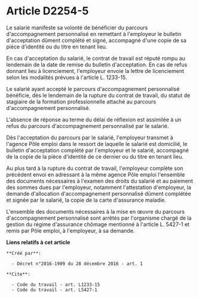 # Article D2254-5

Le salarié manifeste sa volonté de bénéficier du parcours d'accompagnement personnalisé en remettant à l'employeur le
bulletin d'acceptation dûment complété et signé, accompagné d'une copie de sa pièce d'identité ou du titre en tenant lieu. 

En cas d'acceptation du salarié, le contrat de travail est réputé rompu au lendemain de la date de remise du bulletin
d'acceptation. En cas de refus donnant lieu à licenciement, l'employeur envoie la lettre de licenciement selon les modalités
prévues à l'article L. 1233-15. 

Le salarié ayant accepté le parcours d'accompagnement personnalisé bénéficie, dès le lendemain de la rupture du contrat de
travail, du statut de stagiaire de la formation professionnelle attaché au parcours d'accompagnement personnalisé. 

L'absence de réponse au terme du délai de réflexion est assimilée à un refus du parcours d'accompagnement personnalisé par le
salarié. 

Dès l'acceptation du parcours par le salarié, l'employeur transmet à l'agence Pôle emploi dans le ressort de laquelle le
salarié est domicilié, le bulletin d'acceptation complété par l'employeur et le salarié, accompagné de la copie de la pièce
d'identité de ce dernier ou du titre en tenant lieu. 

Au plus tard à la rupture du contrat de travail, l'employeur complète son précédent envoi en adressant à la même agence Pôle
emploi l'ensemble des documents nécessaires à l'examen des droits du salarié et au paiement des sommes dues par l'employeur,
notamment l'attestation d'employeur, la demande d'allocation d'accompagnement personnalisé dûment complétée et signée par le
salarié, la copie de la carte d'assurance maladie. 

L'ensemble des documents nécessaires à la mise en œuvre du parcours d'accompagnement personnalisé sont arrêtés par
l'organisme chargé de la gestion du régime d'assurance chômage mentionné à l'article L. 5427-1 et remis par Pôle emploi, à
l'employeur, à sa demande.

**Liens relatifs à cet article**

	**Créé par**:

	  - Décret n°2016-1909 du 28 décembre 2016 - art. 1

	**Cite**:

	  - Code du travail - art. L1233-15
	  - Code du travail - art. L5427-1
